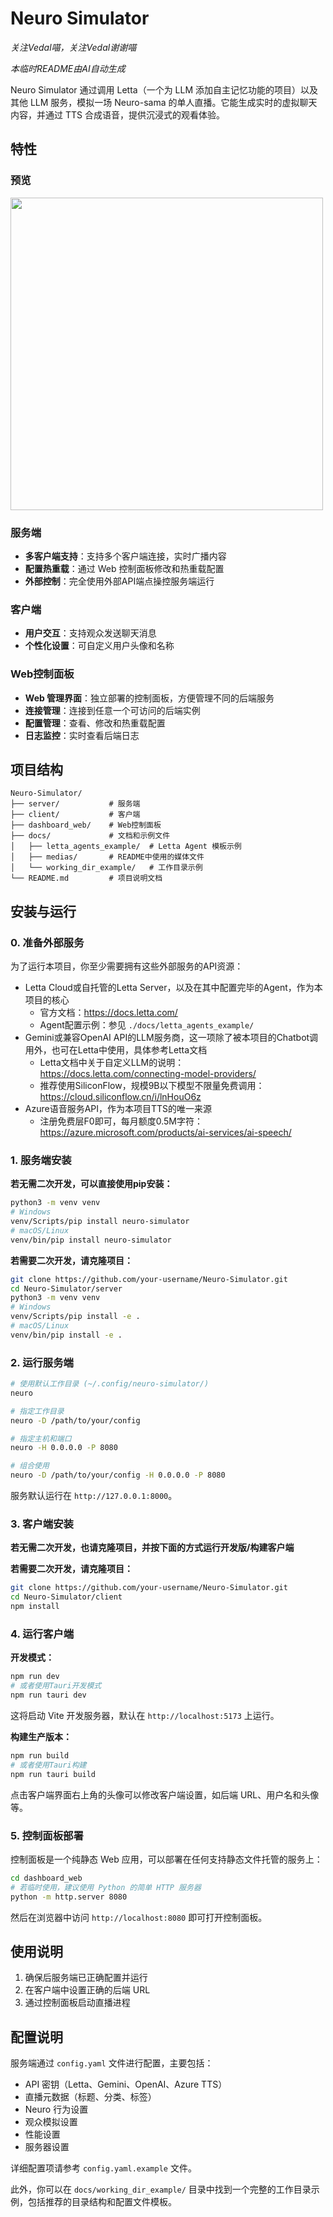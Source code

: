 # Neuro Simulator

*关注Vedal喵，关注Vedal谢谢喵*

*本临时README由AI自动生成*

Neuro Simulator 通过调用 Letta（一个为 LLM 添加自主记忆功能的项目）以及其他 LLM 服务，模拟一场 Neuro-sama 的单人直播。它能生成实时的虚拟聊天内容，并通过 TTS 合成语音，提供沉浸式的观看体验。

## 特性

### 预览
<img src="docs/medias/start.gif" width="500" /> 

### 服务端

- **多客户端支持**：支持多个客户端连接，实时广播内容
- **配置热重载**：通过 Web 控制面板修改和热重载配置
- **外部控制**：完全使用外部API端点操控服务端运行

### 客户端

- **用户交互**：支持观众发送聊天消息
- **个性化设置**：可自定义用户头像和名称

### Web控制面板

- **Web 管理界面**：独立部署的控制面板，方便管理不同的后端服务
- **连接管理**：连接到任意一个可访问的后端实例
- **配置管理**：查看、修改和热重载配置
- **日志监控**：实时查看后端日志

## 项目结构

```
Neuro-Simulator/
├── server/           # 服务端
├── client/           # 客户端
├── dashboard_web/    # Web控制面板
├── docs/             # 文档和示例文件
│   ├── letta_agents_example/  # Letta Agent 模板示例
│   ├── medias/       # README中使用的媒体文件
│   └── working_dir_example/   # 工作目录示例
└── README.md         # 项目说明文档
```

## 安装与运行

### 0. 准备外部服务

为了运行本项目，你至少需要拥有这些外部服务的API资源：
- Letta Cloud或自托管的Letta Server，以及在其中配置完毕的Agent，作为本项目的核心
  - 官方文档：https://docs.letta.com/
  - Agent配置示例：参见 `./docs/letta_agents_example/`
- Gemini或兼容OpenAI API的LLM服务商，这一项除了被本项目的Chatbot调用外，也可在Letta中使用，具体参考Letta文档
  - Letta文档中关于自定义LLM的说明：
    https://docs.letta.com/connecting-model-providers/
  - 推荐使用SiliconFlow，规模9B以下模型不限量免费调用：
    https://cloud.siliconflow.cn/i/lnHouO6z
- Azure语音服务API，作为本项目TTS的唯一来源
  - 注册免费层F0即可，每月额度0.5M字符：
    https://azure.microsoft.com/products/ai-services/ai-speech/

### 1. 服务端安装

**若无需二次开发，可以直接使用pip安装：**
```bash
python3 -m venv venv
# Windows
venv/Scripts/pip install neuro-simulator
# macOS/Linux
venv/bin/pip install neuro-simulator
```

**若需要二次开发，请克隆项目：**
```bash
git clone https://github.com/your-username/Neuro-Simulator.git
cd Neuro-Simulator/server
python3 -m venv venv
# Windows
venv/Scripts/pip install -e .
# macOS/Linux
venv/bin/pip install -e .
```

### 2. 运行服务端

```bash
# 使用默认工作目录 (~/.config/neuro-simulator/)
neuro

# 指定工作目录
neuro -D /path/to/your/config

# 指定主机和端口
neuro -H 0.0.0.0 -P 8080

# 组合使用
neuro -D /path/to/your/config -H 0.0.0.0 -P 8080
```

服务默认运行在 `http://127.0.0.1:8000`。

### 3. 客户端安装

**若无需二次开发，也请克隆项目，并按下面的方式运行开发版/构建客户端**

**若需要二次开发，请克隆项目：**
```bash
git clone https://github.com/your-username/Neuro-Simulator.git
cd Neuro-Simulator/client
npm install
```

### 4. 运行客户端

**开发模式：**
```bash
npm run dev
# 或者使用Tauri开发模式
npm run tauri dev
```

这将启动 Vite 开发服务器，默认在 `http://localhost:5173` 上运行。

**构建生产版本：**
```bash
npm run build
# 或者使用Tauri构建
npm run tauri build
```

点击客户端界面右上角的头像可以修改客户端设置，如后端 URL、用户名和头像等。

### 5. 控制面板部署

控制面板是一个纯静态 Web 应用，可以部署在任何支持静态文件托管的服务上：

```bash
cd dashboard_web
# 若临时使用，建议使用 Python 的简单 HTTP 服务器
python -m http.server 8080
```

然后在浏览器中访问 `http://localhost:8080` 即可打开控制面板。

## 使用说明

1. 确保后服务端已正确配置并运行
2. 在客户端中设置正确的后端 URL
3. 通过控制面板启动直播进程

## 配置说明

服务端通过 `config.yaml` 文件进行配置，主要包括：

- API 密钥（Letta、Gemini、OpenAI、Azure TTS）
- 直播元数据（标题、分类、标签）
- Neuro 行为设置
- 观众模拟设置
- 性能设置
- 服务器设置

详细配置项请参考 `config.yaml.example` 文件。

此外，你可以在 `docs/working_dir_example/` 目录中找到一个完整的工作目录示例，包括推荐的目录结构和配置文件模板。
